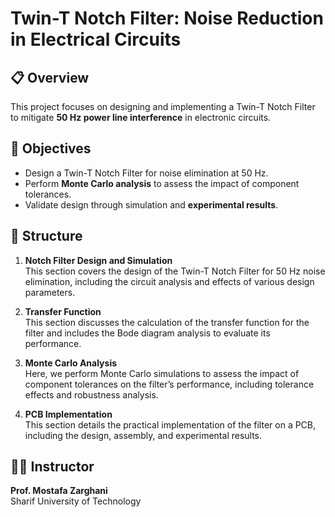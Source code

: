 
# Twin-T Notch Filter: Noise Reduction in Electrical Circuits

## 📋 Overview
This project focuses on designing and implementing a Twin-T Notch Filter to mitigate **50 Hz power line interference** in electronic circuits.

## 🎯 Objectives
- Design a Twin-T Notch Filter for noise elimination at 50 Hz.
- Perform **Monte Carlo analysis** to assess the impact of component tolerances.
- Validate design through simulation and **experimental results**.

## 🧪 Structure

1. **Notch Filter Design and Simulation**  
   This section covers the design of the Twin-T Notch Filter for 50 Hz noise elimination, including the circuit analysis and effects of various design parameters.

2. **Transfer Function**  
   This section discusses the calculation of the transfer function for the filter and includes the Bode diagram analysis to evaluate its performance.

3. **Monte Carlo Analysis**  
   Here, we perform Monte Carlo simulations to assess the impact of component tolerances on the filter’s performance, including tolerance effects and robustness analysis.

4. **PCB Implementation**  
   This section details the practical implementation of the filter on a PCB, including the design, assembly, and experimental results.

## 👨‍🏫 Instructor
**Prof. Mostafa Zarghani**  
Sharif University of Technology
